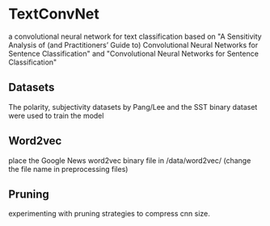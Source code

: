 # TextConvNet

a convolutional neural network for text classification based on "A Sensitivity Analysis of (and Practitioners’ Guide to) Convolutional
Neural Networks for Sentence Classification" and "Convolutional Neural Networks for Sentence Classification"

## Datasets

The polarity, subjectivity datasets by Pang/Lee and the SST binary dataset were used to train the model

## Word2vec

place the Google News word2vec binary file in /data/word2vec/ (change the file name in preprocessing files)

## Pruning

experimenting with pruning strategies to compress cnn size.
